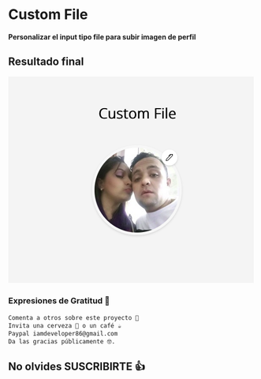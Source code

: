 # Custom File

#### Personalizar el input tipo file para subir imagen de perfil

## Resultado final

![image](https://raw.githubusercontent.com/urian121/imagenes-proyectos-github/master/custom-file.png)

### Expresiones de Gratitud 🎁

    Comenta a otros sobre este proyecto 📢
    Invita una cerveza 🍺 o un café ☕
    Paypal iamdeveloper86@gmail.com
    Da las gracias públicamente 🤓.

## No olvides SUSCRIBIRTE 👍
